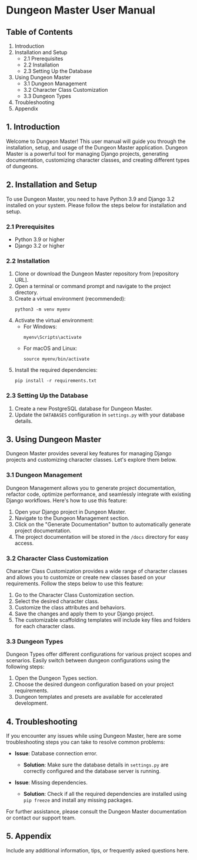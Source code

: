 # Dungeon Master User Manual

## Table of Contents
1. Introduction
2. Installation and Setup
   - 2.1 Prerequisites
   - 2.2 Installation
   - 2.3 Setting Up the Database
3. Using Dungeon Master
   - 3.1 Dungeon Management
   - 3.2 Character Class Customization
   - 3.3 Dungeon Types
4. Troubleshooting
5. Appendix

## 1. Introduction
Welcome to Dungeon Master! This user manual will guide you through the installation, setup, and usage of the Dungeon Master application. Dungeon Master is a powerful tool for managing Django projects, generating documentation, customizing character classes, and creating different types of dungeons.

## 2. Installation and Setup
To use Dungeon Master, you need to have Python 3.9 and Django 3.2 installed on your system. Please follow the steps below for installation and setup.

### 2.1 Prerequisites
- Python 3.9 or higher
- Django 3.2 or higher

### 2.2 Installation
1. Clone or download the Dungeon Master repository from [repository URL].
2. Open a terminal or command prompt and navigate to the project directory.
3. Create a virtual environment (recommended):
   ```
   python3 -m venv myenv
   ```
4. Activate the virtual environment:
   - For Windows:
     ```
     myenv\Scripts\activate
     ```
   - For macOS and Linux:
     ```
     source myenv/bin/activate
     ```
5. Install the required dependencies:
   ```
   pip install -r requirements.txt
   ```

### 2.3 Setting Up the Database
1. Create a new PostgreSQL database for Dungeon Master.
2. Update the `DATABASES` configuration in `settings.py` with your database details.

## 3. Using Dungeon Master
Dungeon Master provides several key features for managing Django projects and customizing character classes. Let's explore them below.

### 3.1 Dungeon Management
Dungeon Management allows you to generate project documentation, refactor code, optimize performance, and seamlessly integrate with existing Django workflows. Here's how to use this feature:

1. Open your Django project in Dungeon Master.
2. Navigate to the Dungeon Management section.
3. Click on the "Generate Documentation" button to automatically generate project documentation.
4. The project documentation will be stored in the `/docs` directory for easy access.

### 3.2 Character Class Customization
Character Class Customization provides a wide range of character classes and allows you to customize or create new classes based on your requirements. Follow the steps below to use this feature:

1. Go to the Character Class Customization section.
2. Select the desired character class.
3. Customize the class attributes and behaviors.
4. Save the changes and apply them to your Django project.
5. The customizable scaffolding templates will include key files and folders for each character class.

### 3.3 Dungeon Types
Dungeon Types offer different configurations for various project scopes and scenarios. Easily switch between dungeon configurations using the following steps:

1. Open the Dungeon Types section.
2. Choose the desired dungeon configuration based on your project requirements.
3. Dungeon templates and presets are available for accelerated development.

## 4. Troubleshooting
If you encounter any issues while using Dungeon Master, here are some troubleshooting steps you can take to resolve common problems:

- **Issue**: Database connection error.
  - **Solution**: Make sure the database details in `settings.py` are correctly configured and the database server is running.

- **Issue**: Missing dependencies.
  - **Solution**: Check if all the required dependencies are installed using `pip freeze` and install any missing packages.

For further assistance, please consult the Dungeon Master documentation or contact our support team.

## 5. Appendix
Include any additional information, tips, or frequently asked questions here.
